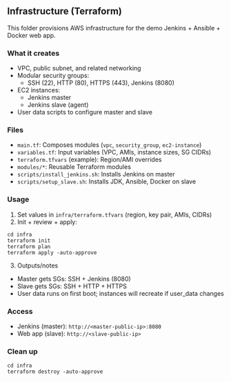 ## Infrastructure (Terraform)

This folder provisions AWS infrastructure for the demo Jenkins + Ansible + Docker web app.

### What it creates
- VPC, public subnet, and related networking
- Modular security groups:
  - SSH (22), HTTP (80), HTTPS (443), Jenkins (8080)
- EC2 instances:
  - Jenkins master
  - Jenkins slave (agent)
- User data scripts to configure master and slave

### Files
- `main.tf`: Composes modules (`vpc`, `security_group`, `ec2-instance`)
- `variables.tf`: Input variables (VPC, AMIs, instance sizes, SG CIDRs)
- `terraform.tfvars` (example): Region/AMI overrides
- `modules/*`: Reusable Terraform modules
- `scripts/install_jenkins.sh`: Installs Jenkins on master
- `scripts/setup_slave.sh`: Installs JDK, Ansible, Docker on slave

### Usage
1) Set values in `infra/terraform.tfvars` (region, key pair, AMIs, CIDRs)
2) Init + review + apply:
```
cd infra
terraform init
terraform plan
terraform apply -auto-approve
```
3) Outputs/notes
- Master gets SGs: SSH + Jenkins (8080)
- Slave gets SGs: SSH + HTTP + HTTPS
- User data runs on first boot; instances will recreate if user_data changes

### Access
- Jenkins (master): `http://<master-public-ip>:8080`
- Web app (slave): `http://<slave-public-ip>`

### Clean up
```
cd infra
terraform destroy -auto-approve
```